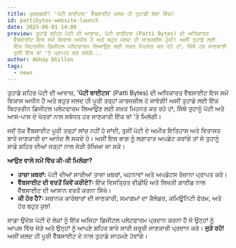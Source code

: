 ```yaml
---
title: ਖੁਸ਼ਖ਼ਬਰੀ! 'ਪੱਟੀ ਬਾਈਟਸ' ਵੈੱਬਸਾਈਟ ਜਲਦ ਹੀ ਤੁਹਾਡੀ ਸੇਵਾ ਵਿੱਚ!
id: pattibytes-website-launch
date: 2025-06-01 14:00
preview: ਤੁਹਾਡੇ ਸ਼ਹਿਰ ਪੱਟੀ ਦੀ ਆਵਾਜ਼, ਪੱਟੀ ਬਾਈਟਸ (Patti Bytes) ਦੀ ਅਧਿਕਾਰਤ
  ਵੈੱਬਸਾਈਟ ਇਸ ਸਮੇਂ ਵਿਕਾਸ ਅਧੀਨ ਹੈ ਅਤੇ ਬਹੁਤ ਜਲਦ ਹੀ ਕਾਰਜਸ਼ੀਲ ਹੁੰਦੀ! ਅਸੀਂ ਤੁਹਾਡੇ ਲਈ
  ਇੱਕ ਬਿਹਤਰੀਨ ਡਿਜੀਟਲ ਪਲੇਟਫਾਰਮ ਲਿਆਉਣ ਲਈ ਸਖ਼ਤ ਮਿਹਨਤ ਕਰ ਰਹੇ ਹਾਂ, ਜਿੱਥੇ ਹਰ ਜਾਣਕਾਰੀ
  ਤੁਸੀਂ ਇੱਕ ਥਾਂ 'ਤੇ ਪ੍ਰਾਪਤ ਕਰ ਸਕੋਗੇ...
author: Abhay Dhillon
tags:
  - news
---
```

<p>ਤੁਹਾਡੇ ਸ਼ਹਿਰ ਪੱਟੀ ਦੀ ਆਵਾਜ਼, '<strong>ਪੱਟੀ ਬਾਈਟਸ</strong>' (Patti Bytes) ਦੀ ਅਧਿਕਾਰਤ ਵੈੱਬਸਾਈਟ ਇਸ ਸਮੇਂ ਵਿਕਾਸ ਅਧੀਨ ਹੈ ਅਤੇ ਬਹੁਤ ਜਲਦ ਹੀ ਪੂਰੀ ਤਰ੍ਹਾਂ ਕਾਰਜਸ਼ੀਲ ਹੋ ਜਾਵੇਗੀ! ਅਸੀਂ ਤੁਹਾਡੇ ਲਈ ਇੱਕ ਬਿਹਤਰੀਨ ਡਿਜੀਟਲ ਪਲੇਟਫਾਰਮ ਲਿਆਉਣ ਲਈ ਸਖ਼ਤ ਮਿਹਨਤ ਕਰ ਰਹੇ ਹਾਂ, ਜਿੱਥੇ ਤੁਹਾਨੂੰ ਪੱਟੀ ਅਤੇ ਆਸ-ਪਾਸ ਦੇ ਖੇਤਰਾਂ ਨਾਲ ਸਬੰਧਤ ਹਰ ਜਾਣਕਾਰੀ ਇੱਕ ਥਾਂ 'ਤੇ ਮਿਲੇਗੀ।</p> <p>ਜਦੋਂ ਤੱਕ ਵੈੱਬਸਾਈਟ ਪੂਰੀ ਤਰ੍ਹਾਂ ਲਾਂਚ ਨਹੀਂ ਹੋ ਜਾਂਦੀ, ਤੁਸੀਂ ਪੱਟੀ ਦੇ ਅਮੀਰ ਇਤਿਹਾਸ ਅਤੇ ਵਿਰਾਸਤ ਬਾਰੇ ਜਾਣਕਾਰੀ ਦਾ ਆਨੰਦ ਲੈ ਸਕਦੇ ਹੋ। ਅਸੀਂ ਇਸ ਭਾਗ ਨੂੰ ਲਗਾਤਾਰ ਅਪਡੇਟ ਕਰਾਂਗੇ ਤਾਂ ਜੋ ਤੁਹਾਨੂੰ ਸਾਡੇ ਸ਼ਹਿਰ ਦੀਆਂ ਜੜ੍ਹਾਂ ਨਾਲ ਜੋੜੀ ਰੱਖਿਆ ਜਾ ਸਕੇ।</p><p><strong>ਆਉਣ ਵਾਲੇ ਸਮੇਂ ਵਿੱਚ ਕੀ-ਕੀ ਮਿਲੇਗਾ?</strong></p> <ul>  <li><strong>ਤਾਜ਼ਾ ਖ਼ਬਰਾਂ:</strong> ਪੱਟੀ ਦੀਆਂ ਸਾਰੀਆਂ ਤਾਜ਼ਾ ਖ਼ਬਰਾਂ, ਘਟਨਾਵਾਂ ਅਤੇ ਅਪਡੇਟਸ ਰੋਜ਼ਾਨਾ ਪ੍ਰਾਪਤ ਕਰੋ।</li> <li><strong>ਵੈੱਬਸਾਈਟ ਦੀ ਵਰਤੋਂ ਕਿਵੇਂ ਕਰੀਏ?:</strong> ਇੱਕ ਵਿਸਤ੍ਰਿਤ ਵੀਡੀਓ ਅਤੇ ਲਿਖਤੀ ਗਾਈਡ ਨਾਲ ਵੈੱਬਸਾਈਟ ਦੀ ਆਸਾਨ ਵਰਤੋਂ ਕਰਨਾ ਸਿੱਖੋ।</li>  <li><strong>ਕੀ ਹੋਰ ਹੈ?:</strong> ਸਥਾਨਕ ਕਾਰੋਬਾਰਾਂ ਦੀ ਜਾਣਕਾਰੀ, ਸਮਾਗਮਾਂ ਦਾ ਕੈਲੰਡਰ, ਕਮਿਊਨਿਟੀ ਫੋਰਮ, ਅਤੇ ਹੋਰ ਬਹੁਤ ਕੁਝ!</li> </ul><p>ਸਾਡਾ ਉਦੇਸ਼ ਪੱਟੀ ਦੇ ਲੋਕਾਂ ਨੂੰ ਇੱਕ ਅਜਿਹਾ ਡਿਜੀਟਲ ਪਲੇਟਫਾਰਮ ਪ੍ਰਦਾਨ ਕਰਨਾ ਹੈ ਜੋ ਉਨ੍ਹਾਂ ਨੂੰ ਆਪਸ ਵਿੱਚ ਜੋੜੇ ਅਤੇ ਉਨ੍ਹਾਂ ਨੂੰ ਆਪਣੇ ਸ਼ਹਿਰ ਬਾਰੇ ਸਾਰੀ ਜ਼ਰੂਰੀ ਜਾਣਕਾਰੀ ਪ੍ਰਦਾਨ ਕਰੇ। <strong>ਜੁੜੇ ਰਹੋ!</strong> ਅਸੀਂ ਜਲਦ ਹੀ ਪੂਰੀ ਵੈੱਬਸਾਈਟ ਦੇ ਨਾਲ ਤੁਹਾਡੇ ਸਾਹਮਣੇ ਹੋਵਾਂਗੇ।</p>
